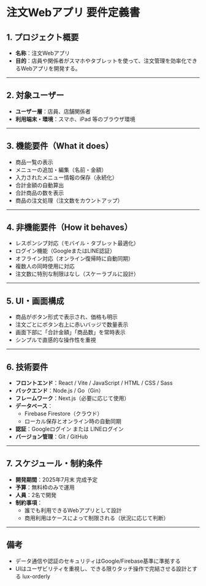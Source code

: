 # 注文Webアプリ 要件定義書

## 1. プロジェクト概要
- **名称**：注文Webアプリ
- **目的**：店員や関係者がスマホやタブレットを使って、注文管理を効率化できるWebアプリを開発する。

---

## 2. 対象ユーザー
- **ユーザー層**：店員、店舗関係者
- **利用端末・環境**：スマホ、iPad 等のブラウザ環境

---

## 3. 機能要件（What it does）
- 商品一覧の表示
- メニューの追加・編集（名前・金額）
- 入力されたメニュー情報の保存（永続化）
- 合計金額の自動算出
- 合計商品の数を表示
- 商品の注文処理（注文数をカウントアップ）

---

## 4. 非機能要件（How it behaves）
- レスポンシブ対応（モバイル・タブレット最適化）
- ログイン機能（GoogleまたはLINE認証）
- オフライン対応（オンライン復帰時に自動同期）
- 複数人の同時使用に対応
- 注文数に特別な制限はなし（スケーラブルに設計）

---

## 5. UI・画面構成
- 商品がボタン形式で表示され、価格も明示
- 注文ごとにボタン右上に赤いバッジで数量表示
- 画面下部に「合計金額」「商品数」を常時表示
- シンプルで直感的な操作性を重視

---

## 6. 技術要件
- **フロントエンド**：React / Vite / JavaScript / HTML / CSS / Sass
- **バックエンド**：Node.js / Go（Gin）
- **フレームワーク**：Next.js（必要に応じて使用）
- **データベース**：
  - Firebase Firestore（クラウド）
  - ローカル保存とオンライン時の自動同期
- **認証**：Googleログイン または LINEログイン
- **バージョン管理**：Git / GitHub

---

## 7. スケジュール・制約条件
- **開発期間**：2025年7月末 完成予定
- **予算**：無料枠のみで運用
- **人員**：2名で開発
- **制約事項**：
  - 誰でも利用できるWebアプリとして設計
  - 商用利用はケースによって制限される（状況に応じて判断）

---

## 備考
- データ通信や認証のセキュリティはGoogle/Firebase基準に準拠する
- UIはユーザビリティを重視し、できる限りタッチ操作で完結させる設計とする
lux-orderly
